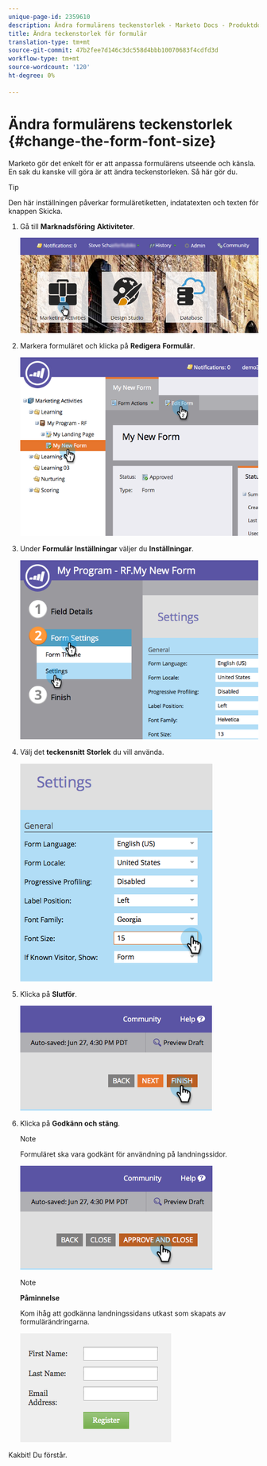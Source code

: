 ```yaml
---
unique-page-id: 2359610
description: Ändra formulärens teckenstorlek - Marketo Docs - Produktdokumentation
title: Ändra teckenstorlek för formulär
translation-type: tm+mt
source-git-commit: 47b2fee7d146c3dc558d4bbb10070683f4cdfd3d
workflow-type: tm+mt
source-wordcount: '120'
ht-degree: 0%

---
```



# Ändra formulärens teckenstorlek {#change-the-form-font-size}

Marketo gör det enkelt för er att anpassa formulärens utseende och känsla. En sak du kanske vill göra är att ändra teckenstorleken. Så här gör du.

>[!TIP]
>
>Den här inställningen påverkar formuläretiketten, indatatexten och texten för knappen Skicka.

1. Gå till **Marknadsföring** **Aktiviteter**.

   ![](assets/login-marketing-activities-1.png)

1. Markera formuläret och klicka på **Redigera** **Formulär**.

   ![](assets/image2014-9-15-16-3a9-3a41.png)

1. Under **Formulär** **Inställningar** väljer du **Inställningar**.

   ![](assets/image2014-9-15-16-3a9-3a56.png)

1. Välj det **teckensnitt** **Storlek** du vill använda.

   ![](assets/image2014-9-15-16-3a10-3a8.png)

1. Klicka på **Slutför**.

   ![](assets/image2014-9-15-16-3a10-3a50.png)

1. Klicka på **Godkänn och stäng**.

   >[!NOTE]
   >
   >Formuläret ska vara godkänt för användning på landningssidor.

   ![](assets/image2014-9-15-16-3a11-3a17.png)

   >[!NOTE]
   >
   >**Påminnelse**
   >
   >
   >Kom ihåg att godkänna landningssidans utkast som skapats av formulärändringarna.

   ![](assets/image2014-9-15-16-3a11-3a42.png)

Kakbit! Du förstår.